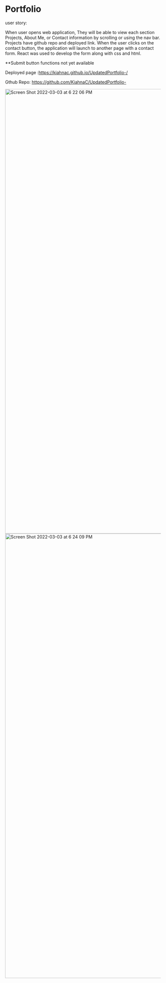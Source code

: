 # Portfolio


user story:

When user opens web application, They will be able to view each section Projects, About Me, or Contact information by scrolling or using the nav bar. Projects have github repo and deployed link. When the user clicks on the contact button, the application will launch to another page with a contact form. React was used to develop the form along with css and html.

**Submit button functions not yet available

 Deployed page :https://kiahnac.github.io/UpdatedPortfolio-/
 
Gthub Repo: https://github.com/KiahnaC/UpdatedPortfolio-





<img width="1440" alt="Screen Shot 2022-03-03 at 6 22 06 PM" src="https://user-images.githubusercontent.com/88855915/156686950-6d6e8c28-9ca0-4ff7-b431-159faa10736f.png">

<img width="1440" alt="Screen Shot 2022-03-03 at 6 24 09 PM" src="https://user-images.githubusercontent.com/88855915/156687105-35d84c9c-47cf-4926-a506-191ae354b29b.png">



